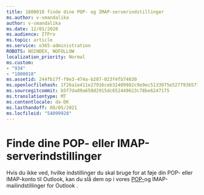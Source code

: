 ```yaml
---
title: 1800018 finde dine POP- og IMAP-serverindstillinger
ms.author: v-smandalika
author: v-smandalika
ms.date: 12/01/2020
ms.audience: ITPro
ms.topic: article
ms.service: o365-administration
ROBOTS: NOINDEX, NOFOLLOW
localization_priority: Normal
ms.custom:
- "934"
- "1800018"
ms.assetid: 244fb17f-f0e3-474a-b287-023f4fb74830
ms.openlocfilehash: 1f26a1e411e27916ceb32409982c9e9ec5133975e527793657160b598f7da892
ms.sourcegitcommit: b5f7da89a650d2915dc652449623c78be6247175
ms.translationtype: MT
ms.contentlocale: da-DK
ms.lasthandoff: 08/05/2021
ms.locfileid: "54099928"
---
```

# <a name="find-your-pop-or-imap-server-settings"></a>Finde dine POP- eller IMAP-serverindstillinger

Hvis du ikke ved, hvilke indstillinger du skal bruge for at føje din POP- eller IMAP-konto til Outlook, kan du slå dem op i vores [POP-](https://support.office.com/article/8361e398-8af4-4e97-b147-6c6c4ac95353.aspx)og IMAP-mailindstillinger for Outlook .
  
 